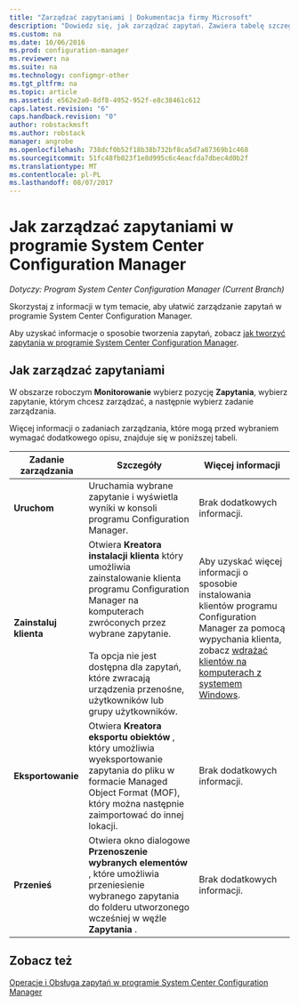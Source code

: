 ```yaml
---
title: "Zarządzać zapytaniami | Dokumentacja firmy Microsoft"
description: "Dowiedz się, jak zarządzać zapytań. Zawiera tabelę szczegółowe odwołania."
ms.custom: na
ms.date: 10/06/2016
ms.prod: configuration-manager
ms.reviewer: na
ms.suite: na
ms.technology: configmgr-other
ms.tgt_pltfrm: na
ms.topic: article
ms.assetid: e562e2a0-8df8-4952-952f-e8c38461c612
caps.latest.revision: "6"
caps.handback.revision: "0"
author: robstackmsft
ms.author: robstack
manager: angrobe
ms.openlocfilehash: 738dcf0b52f18b38b732bf8ca5d7a87369b1c468
ms.sourcegitcommit: 51fc48fb023f1e8d995c6c4eacfda7dbec4d0b2f
ms.translationtype: MT
ms.contentlocale: pl-PL
ms.lasthandoff: 08/07/2017
---
```

# <a name="how-to-manage-queries-in-system-center-configuration-manager"></a>Jak zarządzać zapytaniami w programie System Center Configuration Manager

*Dotyczy: Program System Center Configuration Manager (Current Branch)*

Skorzystaj z informacji w tym temacie, aby ułatwić zarządzanie zapytań w programie System Center Configuration Manager.  

 Aby uzyskać informacje o sposobie tworzenia zapytań, zobacz [jak tworzyć zapytania w programie System Center Configuration Manager](../../../core/servers/manage/create-queries.md).  

## <a name="how-to-manage-queries"></a>Jak zarządzać zapytaniami  
 W obszarze roboczym **Monitorowanie** wybierz pozycję **Zapytania**, wybierz zapytanie, którym chcesz zarządzać, a następnie wybierz zadanie zarządzania.  

 Więcej informacji o zadaniach zarządzania, które mogą przed wybraniem wymagać dodatkowego opisu, znajduje się w poniższej tabeli.  

|Zadanie zarządzania|Szczegóły|Więcej informacji|  
|---------------------|-------------|----------------------|  
|**Uruchom**|Uruchamia wybrane zapytanie i wyświetla wyniki w konsoli programu Configuration Manager.|Brak dodatkowych informacji.|  
|**Zainstaluj klienta**|Otwiera **Kreatora instalacji klienta** który umożliwia zainstalowanie klienta programu Configuration Manager na komputerach zwróconych przez wybrane zapytanie.<br /><br /> Ta opcja nie jest dostępna dla zapytań, które zwracają urządzenia przenośne, użytkowników lub grupy użytkowników.|Aby uzyskać więcej informacji o sposobie instalowania klientów programu Configuration Manager za pomocą wypychania klienta, zobacz [wdrażać klientów na komputerach z systemem Windows](/sccm/core/clients/deploy/deploy-clients-to-windows-computers).|  
|**Eksportowanie**|Otwiera **Kreatora eksportu obiektów** , który umożliwia wyeksportowanie zapytania do pliku w formacie Managed Object Format (MOF), który można następnie zaimportować do innej lokacji.|Brak dodatkowych informacji.|  
|**Przenieś**|Otwiera okno dialogowe **Przenoszenie wybranych elementów** , które umożliwia przeniesienie wybranego zapytania do folderu utworzonego wcześniej w węźle **Zapytania** .|Brak dodatkowych informacji.|  

## <a name="see-also"></a>Zobacz też  
 [Operacje i Obsługa zapytań w programie System Center Configuration Manager](../../../core/servers/manage/operations-and-maintenance-for-queries.md)
